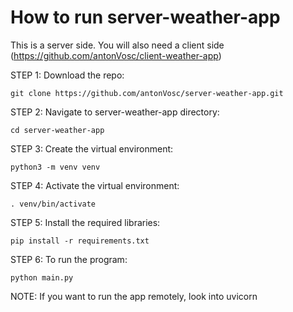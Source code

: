 # How to run server-weather-app

This is a server side. You will also need a client side (https://github.com/antonVosc/client-weather-app)

STEP 1: Download the repo:
```
git clone https://github.com/antonVosc/server-weather-app.git
```

STEP 2: Navigate to server-weather-app directory:
```
cd server-weather-app
```

STEP 3: Create the virtual environment:
```
python3 -m venv venv
```

STEP 4: Activate the virtual environment:
```
. venv/bin/activate
```

STEP 5: Install the required libraries:
```
pip install -r requirements.txt
```

STEP 6: To run the program:
```
python main.py
```

NOTE: If you want to run the app remotely, look into uvicorn